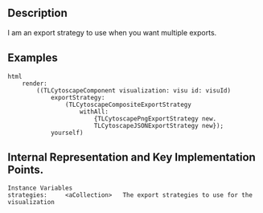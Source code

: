 Description
--------------------

I am an export strategy to use when you want multiple exports.

Examples
--------------------

	html
		render:
			((TLCytoscapeComponent visualization: visu id: visuId)
				exportStrategy:
					(TLCytoscapeCompositeExportStrategy
						withAll:
							{TLCytoscapePngExportStrategy new.
							TLCytoscapeJSONExportStrategy new});
				yourself)
 
Internal Representation and Key Implementation Points.
--------------------

    Instance Variables
	strategies:		<aCollection>	The export strategies to use for the visualization
